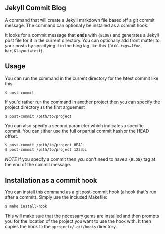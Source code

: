 Jekyll Commit Blog
------------------

A command that will create a Jekyll markdown file based off a git commit message. The command can optionally be installed as a commit hook.

It looks for a commit message that **ends** with `{BLOG}` and generates a Jekyll post file for it in the current directory. You can optionally add front matter to your posts by specifying it in the blog tag like this `{BLOG tags=[foo, bar]&layout=test}`.

Usage
-----

You can run the command in the current directory for the latest commit like this
```sh
$ post-commit
```

If you'd rather run the command in another project then you can specify the project directory as the first arguement
```sh
$ post-commit /path/to/project
```

You can also specify a second parameter which indicates a specific commit. You can either use the full or partial commit hash or the HEAD offset.
```sh
$ post-commit /path/to/project HEAD~
$ post-commit /path/to/project 123abc
```
*NOTE* If you specify a commit then you don't need to have a `{BLOG}` tag at the end of the commit message.

Installation as a commit hook
-----------------------------

You can install this command as a git post-commit hook (a hook that's run after a commit). Simply use the included Makefile:
```sh
$ make install-hook
```

This will make sure that the necessary gems are installed and then prompts you for the location of the project you want to use the hook with. It then copies the hook to the `<project>/.git/hooks` directory.

